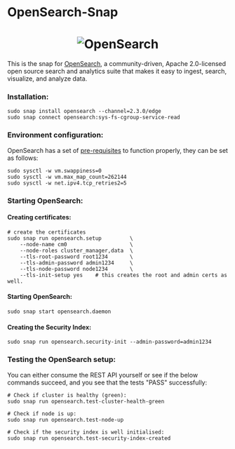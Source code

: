# OpenSearch-Snap

<h1 align="center">
  <img src="https://opensearch.org/assets/brand/PNG/Logo/opensearch_logo_default.png" alt="OpenSearch" />
  <br />
</h1>

This is the snap for [OpenSearch](https://opensearch.org), a community-driven, Apache 2.0-licensed open source search and
analytics suite that makes it easy to ingest, search, visualize, and analyze data.


### Installation:
```
sudo snap install opensearch --channel=2.3.0/edge
sudo snap connect opensearch:sys-fs-cgroup-service-read
```

### Environment configuration:
OpenSearch has a set of [pre-requisites](https://opensearch.org/docs/latest/opensearch/install/important-settings/) to function properly, they can be set as follows:
```
sudo sysctl -w vm.swappiness=0
sudo sysctl -w vm.max_map_count=262144
sudo sysctl -w net.ipv4.tcp_retries2=5
```

### Starting OpenSearch:
#### Creating certificates:
```
# create the certificates
sudo snap run opensearch.setup         \
    --node-name cm0                    \
    --node-roles cluster_manager,data  \
    --tls-root-password root1234       \
    --tls-admin-password admin1234     \
    --tls-node-password node1234       \
    --tls-init-setup yes    # this creates the root and admin certs as well.
```

#### Starting OpenSearch:
```
sudo snap start opensearch.daemon
```

#### Creating the Security Index:
```
sudo snap run opensearch.security-init --admin-password=admin1234
```

### Testing the OpenSearch setup:
You can either consume the REST API yourself or see if the below commands succeed, and you see that the tests "PASS" successfully: 
```
# Check if cluster is healthy (green):
sudo snap run opensearch.test-cluster-health-green

# Check if node is up:
sudo snap run opensearch.test-node-up

# Check if the security index is well initialised:
sudo snap run opensearch.test-security-index-created
```
